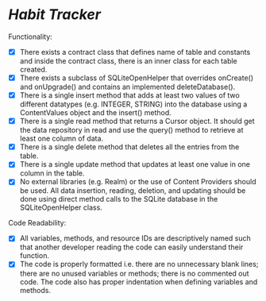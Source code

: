 #  *Habit Tracker*

Functionality:

* [x] There exists a contract class that defines name of table and constants and inside the contract class, there is an inner class for each table created.
* [x] There exists a subclass of SQLiteOpenHelper that overrides onCreate() and onUpgrade() and contains an implemented deleteDatabase().
* [x] There is a single insert method that adds at least two values of two different datatypes (e.g. INTEGER, STRING) into the database using a ContentValues object and the insert() method.
* [x] There is a single read method that returns a Cursor object. It should get the data repository in read and use the query() method to retrieve at least one column of data.
* [x] There is a single delete method that deletes all the entries from the table.
* [x] There is a single update method that updates at least one value in one column in the table.
* [x] No external libraries (e.g. Realm) or the use of Content Providers should be used. All data insertion, reading, deletion, and updating should be done using direct method calls to the SQLite database in the SQLiteOpenHelper class.

Code Readability:

* [x] All variables, methods, and resource IDs are descriptively named such that another developer reading the code can easily understand their function.
* [x] The code is properly formatted i.e. there are no unnecessary blank lines; there are no unused variables or methods; there is no commented out code. The code also has proper indentation when defining variables and methods.
